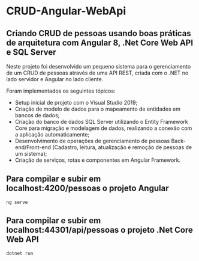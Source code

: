 # CRUD-Angular-WebApi
<h2>Criando CRUD de pessoas usando boas práticas de arquitetura com Angular 8, .Net Core Web API e SQL Server</h2>

Neste projeto foi desenvolvido um pequeno sistema para o gerenciamento de um CRUD de pessoas através de uma API REST, criada com o .NET no lado servidor e Angular no lado cliente.

Foram implementados os seguintes tópicos:

* Setup inicial de projeto com o Visual Studio 2019;
* Criação de modelo de dados para o mapeamento de entidades em bancos de dados;
* Criação do banco de dados SQL Server utilizando o Entity Framework Core para migração e modelagem de dados, realizando a conexão com a aplicação automaticamente;
* Desenvolvimento de operações de gerenciamento de pessoas Back-end/Front-end (Cadastro, leitura, atualização e remoção de pessoas de um sistema);
* Criação de serviços, rotas e componentes em Angular Framework.

<h2>Para compilar e subir em localhost:4200/pessoas o projeto Angular</h2>

```
ng serve
```

<h2>Para compilar e subir em localhost:44301/api/pessoas o projeto .Net Core Web API</h2>

```
dotnet run
```
